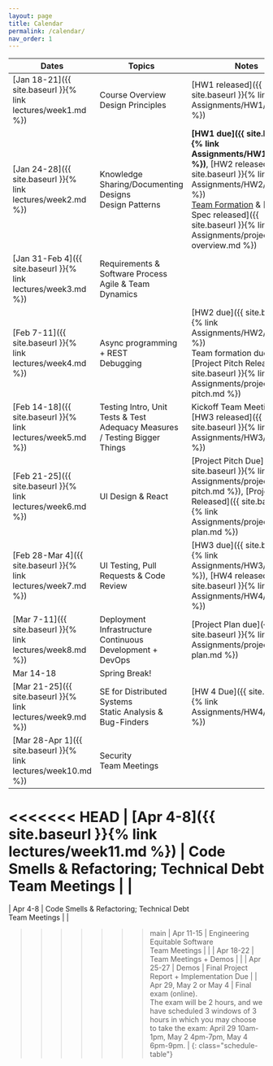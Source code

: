 ```yaml
---
layout: page
title: Calendar
permalink: /calendar/
nav_order: 1
---
```

| Dates         | Topics                                                                    | Notes                                                                  |
|---------------|---------------------------------------------------------------------------|------------------------------------------------------------------------|
| [Jan 18-21]({{ site.baseurl }}{% link lectures/week1.md %})      | Course Overview<br />Design Principles                                    | [HW1 released]({{ site.baseurl }}{% link Assignments/HW1/hw1.md %})                                                           |
| [Jan 24-28]({{ site.baseurl }}{% link lectures/week2.md %})     | Knowledge Sharing/Documenting Designs<br />Design Patterns                |  **[HW1 due]({{ site.baseurl }}{% link Assignments/HW1/hw1.md %})**, [HW2 released]({{ site.baseurl }}{% link Assignments/HW2/hw2.md %})<br /> [Team Formation](https://docs.google.com/forms/d/e/1FAIpQLSdf7hc6AZ80f9pwAOV7vPsJxpQ-0KWy_kkIABLkP761V4UPPw/viewform?usp=sf_link) & [Project Spec released]({{ site.baseurl }}{% link Assignments/project-overview.md %})      |
| [Jan 31-Feb 4]({{ site.baseurl }}{% link lectures/week3.md %})  | Requirements & Software Process<br />Agile & Team Dynamics                              |                                                                        |
| [Feb 7-11]({{ site.baseurl }}{% link lectures/week4.md %})      | Async programming + REST<br />Debugging                                   | [HW2 due]({{ site.baseurl }}{% link Assignments/HW2/hw2.md %})<br />Team formation due 2/9, [Project Pitch Released]({{ site.baseurl }}{% link Assignments/project-pitch.md %})                      |
| [Feb 14-18]({{ site.baseurl }}{% link lectures/week5.md %})     | Testing Intro, Unit Tests & Test Adequacy Measures / Testing Bigger Things                       | Kickoff Team Meeting<br />[HW3 released]({{ site.baseurl }}{% link Assignments/HW3/hw3.md %})                                    |
| [Feb 21-25]({{ site.baseurl }}{% link lectures/week6.md %})     | UI Design & React                                 | [Project Pitch Due]({{ site.baseurl }}{% link Assignments/project-pitch.md %}), [Project Plan Released]({{ site.baseurl }}{% link Assignments/project-plan.md %})                                                       |
| [Feb 28-Mar 4]({{ site.baseurl }}{% link lectures/week7.md %})  | UI Testing, Pull Requests & Code Review                                  | [HW3 due]({{ site.baseurl }}{% link Assignments/HW3/hw3.md %}), [HW4 released]({{ site.baseurl }}{% link Assignments/HW4/hw4.md %})                                                  |
| [Mar 7-11]({{ site.baseurl }}{% link lectures/week8.md %})      | Deployment Infrastructure<br />Continuous Development + DevOps            | [Project Plan due]({{ site.baseurl }}{% link Assignments/project-plan.md %})                                                       |
| Mar 14-18     | Spring Break!                                                             |                                                                        |
| [Mar 21-25]({{ site.baseurl }}{% link lectures/week9.md %})     | SE for Distributed Systems<br />Static Analysis & Bug-Finders                     | [HW 4 Due]({{ site.baseurl }}{% link Assignments/HW4/hw4.md %})                                                               |
| [Mar 28-Apr 1]({{ site.baseurl }}{% link lectures/week10.md %}) | Security<br />Team Meetings |                                                                        |
<<<<<<< HEAD
| [Apr 4-8]({{ site.baseurl }}{% link lectures/week11.md %})       | Code Smells & Refactoring; Technical Debt<br />Team Meetings                            |                                                                        |
=======
| Apr 4-8       | Code Smells & Refactoring; Technical Debt<br />Team Meetings                            |                                                                        |
>>>>>>> main
| Apr 11-15     | Engineering Equitable Software<br />Team Meetings                                            |                                                                        |
| Apr 18-22     | Team Meetings + Demos                                                                       |                                                                        |
| Apr 25-27     | Demos                                                                     | Final Project Report + Implementation Due                              |
| Apr 29, May 2 or May 4     | Final exam (online). <br />The exam will be 2 hours, and we have scheduled 3 windows of 3 hours in which you may choose to take the exam: April 29 10am-1pm, May 2 4pm-7pm, May 4 6pm-9pm. |
{: class="schedule-table"}
